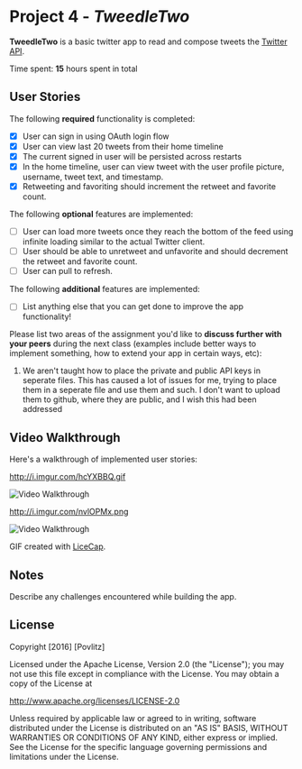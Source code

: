 # Project 4 - *TweedleTwo*

**TweedleTwo** is a basic twitter app to read and compose tweets the [Twitter API](https://apps.twitter.com/).

Time spent: **15** hours spent in total

## User Stories

The following **required** functionality is completed:

- [x] User can sign in using OAuth login flow
- [x] User can view last 20 tweets from their home timeline
- [x] The current signed in user will be persisted across restarts
- [x] In the home timeline, user can view tweet with the user profile picture, username, tweet text, and timestamp.
- [x] Retweeting and favoriting should increment the retweet and favorite count.

The following **optional** features are implemented:

- [ ] User can load more tweets once they reach the bottom of the feed using infinite loading similar to the actual Twitter client.
- [ ] User should be able to unretweet and unfavorite and should decrement the retweet and favorite count.
- [ ] User can pull to refresh.

The following **additional** features are implemented:

- [ ] List anything else that you can get done to improve the app functionality!

Please list two areas of the assignment you'd like to **discuss further with your peers** during the next class (examples include better ways to implement something, how to extend your app in certain ways, etc):

1. We aren't taught how to place the private and public API keys in seperate files. This has caused a lot of issues for me, trying to place them in a seperate file and use them and such. I don't want to upload them to github, where they are public, and I wish this had been addressed

## Video Walkthrough 

Here's a walkthrough of implemented user stories:

http://i.imgur.com/hcYXBBQ.gif

<img src='http://i.imgur.com/hcYXBBQ.gif' title='Video Walkthrough' width='' alt='Video Walkthrough' />

http://i.imgur.com/nvlOPMx.png

<img src='http://i.imgur.com/nvlOPMx.png' title='Landscape Orientation' width='' alt='Video Walkthrough' />

GIF created with [LiceCap](http://www.cockos.com/licecap/).

## Notes

Describe any challenges encountered while building the app.

## License

Copyright [2016] [Povlitz]

Licensed under the Apache License, Version 2.0 (the "License");
you may not use this file except in compliance with the License.
You may obtain a copy of the License at

http://www.apache.org/licenses/LICENSE-2.0

Unless required by applicable law or agreed to in writing, software
distributed under the License is distributed on an "AS IS" BASIS,
WITHOUT WARRANTIES OR CONDITIONS OF ANY KIND, either express or implied.
See the License for the specific language governing permissions and
limitations under the License.